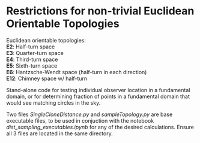 # Restrictions for non-trivial Euclidean Orientable Topologies

Euclidean orientable topologies:
<br> **E2**: Half-turn space
<br> **E3**: Quarter-turn space
<br> **E4**: Third-turn space
<br> **E5**: Sixth-turn space
<br> **E6**: Hantzsche-Wendt space (half-turn in each direction)
<br> **E12**: Chimney space w/ half-turn

Stand-alone code for testing individual observer location in a fundamental domain, or for determining fraction of points in a fundamental domain that would see matching circles in the sky.

Two files *SingleCloneDistance.py* and  *sampleTopology.py* are base executable files, to be used in conjuction with the notebook *dist_sampling_executables.ipynb* for any of the desired calculations. Ensure all 3 files are located in the same directory.
